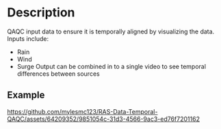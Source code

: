 # Description
QAQC input data to ensure it is temporally aligned by visualizing the data. Inputs include:
-  Rain
-  Wind
-  Surge
Output can be combined in to a single video to see temporal differences between sources

 ## Example

https://github.com/mylesmc123/RAS-Data-Temporal-QAQC/assets/64209352/9851054c-31d3-4566-9ac3-ed76f7201162

